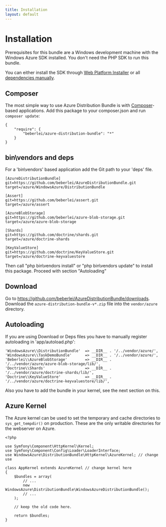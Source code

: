 ```yaml
---
title: Installation
layout: default
---
```


# Installation

Prerequisites for this bundle are a Windows development machine with the Windows Azure SDK installed. You don't need the PHP SDK to run this bundle.

You can either install the SDK through [Web Platform Installer](http://azurephp.interoperabilitybridges.com/articles/setup-the-windows-azure-development-environment-automatically-with-the-microsoft-web-platform-installer) or all [dependencies manually](http://azurephp.interoperabilitybridges.com/articles/setup-the-windows-azure-development-environment-manually).

## Composer

The most simple way to use Azure Distribution Bundle is with [Composer](http://www.packagist.org)-based applications. Add this package to your composer.json and run `composer update`:

    {
        "require": {
            "beberlei/azure-distribution-bundle": "*"
        }
    }

## bin\vendors and deps

For a 'bin\vendors' based application add the Git path to your 'deps' file.

    [AzureDistributionBundle]
    git=https://github.com/beberlei/AzureDistributionBundle.git
    target=/azure/WindowsAzure/DistributionBundle

    [Assert]
    git=https://github.com/beberlei/assert.git
    target=/azure/assert

    [AzureBlobStorage]
    git=https://github.com/beberlei/azure-blob-storage.git
    target=/azure/azure-blob-storage

    [Shards]
    git=https://github.com/doctrine/shards.git
    target=/azure/doctrine-shards

    [KeyValueStore]
    git=https://github.com/doctrine/KeyValueStore.git
    target=/azure/doctrine-keyvaluestore

Then call "php bin\vendors install" or "php bin\vendors update" to install this package. Proceed with section "Autoloading"

## Download

Go to https://github.com/beberlei/AzureDistributionBundle/downloads. Download
the `azure-distribution-bundle-v*.zip` file into the `vendor/azure` directory.

## Autoloading

If you are using Download or Deps files you have to manually register autoloading in 'app/autoload.php':

    'WindowsAzure\\DistributionBundle'  => __DIR__ . '/../vendor/azure/',
    'WindowsAzure\\TaskDemoBundle'      => __DIR__ . '/../vendor/azure/',
    'Beberlei\\AzureBlobStorage'        => __DIR__ . '/../vendor/azure/azure-blob-storage/lib/',
    'Doctrine\\Shards'                  => __DIR__ . '/../vendor/azure/doctrine-shards/lib/',
    'Doctrine\\KeyValueStore'           => __DIR__ . '/../vendor/azure/doctrine-keyvaluestore/lib/',

Also you have to add the bundle in your kernel, see the next section on this.

## Azure Kernel

The Azure kernel can be used to set the temporary and cache directories to `sys_get_tempdir()` on production. These are the only writable directories for the webserver on Azure.

    <?php

    use Symfony\Component\HttpKernel\Kernel;
    use Symfony\Component\Config\Loader\LoaderInterface;
    use WindowsAzure\DistributionBundle\HttpKernel\AzureKernel; // change use

    class AppKernel extends AzureKernel // change kernel here
    {
        $bundles = array(
            // ...
            new WindowsAzure\DistributionBundle\WindowsAzureDistributionBundle();
            // ...
        );

        // keep the old code here.

        return $bundles;
    }

